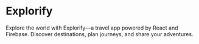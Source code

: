 # Explorify

Explore the world with Explorify—a travel app powered by React and Firebase. Discover destinations, plan journeys, and share your adventures.
